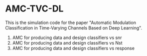 # AMC-TVC-DL
This is the simulation code for the paper "Automatic Modulation Classification in Time-Varying Channels Based on Deep Learning". 
1. AMC for producing data and design classifiers vs snr
2. AMC for producing data and design classifiers vs Nst
3. AMC for producing data and design classifiers vs response



